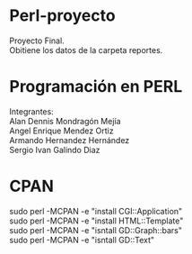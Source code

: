 # Perl-proyecto
 Proyecto Final. <br>
  Obitiene los datos de la carpeta reportes.
  
# Programación en PERL
 Integrantes: <br>
  Alan Dennis Mondragón Mejía <br>
  Angel Enrique Mendez Ortiz <br>
  Armando Hernandez Hernández <br>
  Sergio Ivan Galindo Diaz <br>

# CPAN
  sudo perl -MCPAN -e "install CGI::Application" <br>
  sudo perl -MCPAN -e "install HTML::Template" <br>
  sudo perl -MCPAN -e "isntall GD::Graph::bars" <br>
  sudo perl -MCPAN -e "isntall GD::Text" <br>
